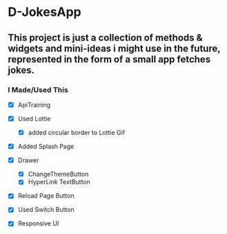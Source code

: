 # D-JokesApp

## This project is just a collection of methods & widgets and mini-ideas i might use in the future, represented in the form of a small app fetches jokes.




### I Made/Used This 
+ [x]  ApiTraining
- [x]  Used Lottie
     - [x]  added circular border to Lottie Gif
- [x]  Added Splash Page
- [x]  Drawer 
    - [x]  ChangeThemeButton
    - [x]  HyperLink TextButton
-  [x]  Reload Page Button
- [x]  Used Switch Button
- [x]  Responsive UI 
          


